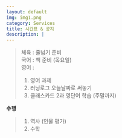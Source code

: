 ```yaml
---
layout: default
img: img1.png
category: Services
title: 시간표 & 공지
description: |
---
```

  
  > 체육 : 줄넘기 준비           
  > 국어 : 책 준비 (목요일)         
  > 영어 :
  > 1. 영어 과제      
  > 2. 러닝로그 오늘날짜로 써놓기     
  > 3. 클래스카드 2과 영단어 학습 (주말까지)      
     
    
  **수행**
  > 1. 역사 (인물 평가)
  > 2. 수학   